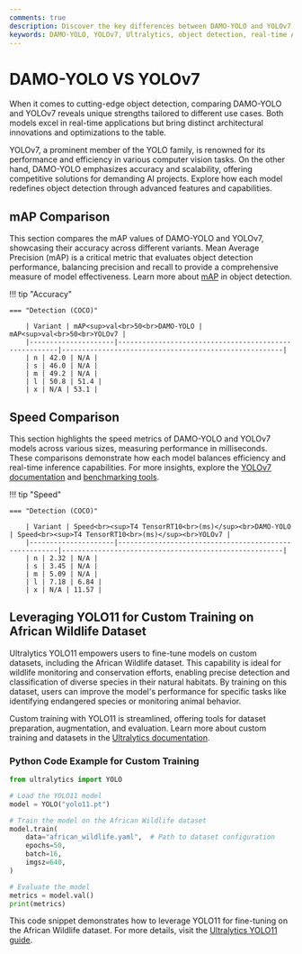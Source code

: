 ```yaml
---
comments: true
description: Discover the key differences between DAMO-YOLO and YOLOv7 in this detailed comparison. Explore their performance in object detection, real-time AI, and edge AI applications to understand how these cutting-edge models excel in computer vision tasks for modern use cases.
keywords: DAMO-YOLO, YOLOv7, Ultralytics, object detection, real-time AI, edge AI, computer vision, model comparison
---
```


# DAMO-YOLO VS YOLOv7

When it comes to cutting-edge object detection, comparing DAMO-YOLO and YOLOv7 reveals unique strengths tailored to different use cases. Both models excel in real-time applications but bring distinct architectural innovations and optimizations to the table.

YOLOv7, a prominent member of the YOLO family, is renowned for its performance and efficiency in various computer vision tasks. On the other hand, DAMO-YOLO emphasizes accuracy and scalability, offering competitive solutions for demanding AI projects. Explore how each model redefines object detection through advanced features and capabilities.

## mAP Comparison

This section compares the mAP values of DAMO-YOLO and YOLOv7, showcasing their accuracy across different variants. Mean Average Precision (mAP) is a critical metric that evaluates object detection performance, balancing precision and recall to provide a comprehensive measure of model effectiveness. Learn more about [mAP](https://www.ultralytics.com/glossary/mean-average-precision-map) in object detection.

!!! tip "Accuracy"

    === "Detection (COCO)"

    	| Variant | mAP<sup>val<br>50<br>DAMO-YOLO | mAP<sup>val<br>50<br>YOLOv7 |
    	|---------------------|-------------------------------------------------------|-------------------------------------------------------|
    	| n | 42.0 | N/A |
    	| s | 46.0 | N/A |
    	| m | 49.2 | N/A |
    	| l | 50.8 | 51.4 |
    	| x | N/A | 53.1 |


## Speed Comparison

This section highlights the speed metrics of DAMO-YOLO and YOLOv7 models across various sizes, measuring performance in milliseconds. These comparisons demonstrate how each model balances efficiency and real-time inference capabilities. For more insights, explore the [YOLOv7 documentation](https://docs.ultralytics.com/models/yolov7/) and [benchmarking tools](https://docs.ultralytics.com/reference/utils/benchmarks/).

!!! tip "Speed"

    === "Detection (COCO)"

    	| Variant | Speed<br><sup>T4 TensorRT10<br>(ms)</sup><br>DAMO-YOLO | Speed<br><sup>T4 TensorRT10<br>(ms)</sup><br>YOLOv7 |
    	|---------------------|-------------------------------------------------------|-------------------------------------------------------|
    	| n | 2.32 | N/A |
    	| s | 3.45 | N/A |
    	| m | 5.09 | N/A |
    	| l | 7.18 | 6.84 |
    	| x | N/A | 11.57 |

## Leveraging YOLO11 for Custom Training on African Wildlife Dataset

Ultralytics YOLO11 empowers users to fine-tune models on custom datasets, including the African Wildlife dataset. This capability is ideal for wildlife monitoring and conservation efforts, enabling precise detection and classification of diverse species in their natural habitats. By training on this dataset, users can improve the model's performance for specific tasks like identifying endangered species or monitoring animal behavior.

Custom training with YOLO11 is streamlined, offering tools for dataset preparation, augmentation, and evaluation. Learn more about custom training and datasets in the [Ultralytics documentation](https://docs.ultralytics.com/modes/train/).

### Python Code Example for Custom Training

```python
from ultralytics import YOLO

# Load the YOLO11 model
model = YOLO("yolo11.pt")

# Train the model on the African Wildlife dataset
model.train(
    data="african_wildlife.yaml",  # Path to dataset configuration
    epochs=50,
    batch=16,
    imgsz=640,
)

# Evaluate the model
metrics = model.val()
print(metrics)
```

This code snippet demonstrates how to leverage YOLO11 for fine-tuning on the African Wildlife dataset. For more details, visit the [Ultralytics YOLO11 guide](https://docs.ultralytics.com/guides/).
